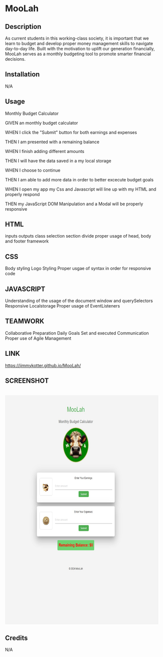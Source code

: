 # MooLah

## Description

As current students in this working-class society, it is important that we learn to budget and develop proper money management skills to navigate day-to-day life. Built with the motivation to uplift our generation financially, MooLah serves as a monthly budgeting tool to promote smarter financial decisions.

## Installation

N/A

## Usage

Monthly Budget Calculator

GIVEN an monthly budget calculator

WHEN I click the "Submit" button for both earnings and expenses

THEN I am presented with a remaining balance

WHEN I finish adding different amounts 

THEN I will have the data saved in a my local storage

WHEN I choose to continue

THEN I am able to add more data in order to better excecute budget goals

WHEN I open my app my Css and Javascript will line up with my HTML and properly respond

THEN my JavaScript DOM Manipulation and a Modal will be properly responsive

## HTML 
inputs outputs
class selection 
section divide
proper usage of head, body and footer framework

## CSS
Body styling
Logo Styling
Proper usgae of syntax in order for responsive code

## JAVASCRIPT
Understanding of the usage of the document window and querySelectors
Responsive Localstorage
Proper usage of EventListeners

## TEAMWORK
Collaborative Preparation 
Daily Goals Set and executed
Communication
Proper use of Agile Management 

## LINK
https://jimmykotter.github.io/MooLah/

## SCREENSHOT
<br>
<img src = "./assets/images/Moolah Screenshot.jpg" alt="MooLah screenshot" width="750" height="750">

## Credits

N/A
